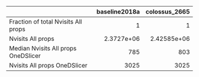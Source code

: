 |                                     |   baseline2018a |   colossus_2665 |
|:------------------------------------|----------------:|----------------:|
| Fraction of total Nvisits All props |      1          |     1           |
| Nvisits All props                   |      2.3727e+06 |     2.42585e+06 |
| Median Nvisits All props OneDSlicer |    785          |   803           |
| Nvisits All props OneDSlicer        |   3025          |  3025           |
